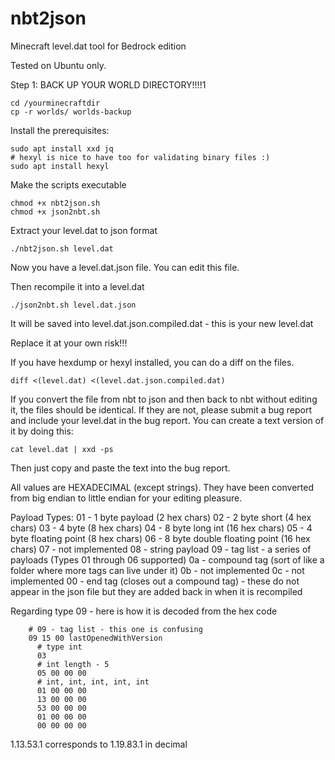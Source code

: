 # nbt2json
Minecraft level.dat tool for Bedrock edition

Tested on Ubuntu only.

Step 1: BACK UP YOUR WORLD DIRECTORY!!!!1
```
cd /yourminecraftdir
cp -r worlds/ worlds-backup
```

Install the prerequisites:
```
sudo apt install xxd jq
# hexyl is nice to have too for validating binary files :)
sudo apt install hexyl
```

Make the scripts executable

```
chmod +x nbt2json.sh
chmod +x json2nbt.sh
```

Extract your level.dat to json format
```
./nbt2json.sh level.dat
```

Now you have a level.dat.json file. You can edit this file.

Then recompile it into a level.dat
```
./json2nbt.sh level.dat.json
```
It will be saved into level.dat.json.compiled.dat - this is your new level.dat

Replace it at your own risk!!!

If you have hexdump or hexyl installed, you can do a diff on the files.
```
diff <(level.dat) <(level.dat.json.compiled.dat)
```

If you convert the file from nbt to json and then back to nbt without editing it, the files should be identical.
If they are not, please submit a bug report and include your level.dat in the bug report.
You can create a text version of it by doing this:
```
cat level.dat | xxd -ps
```
Then just copy and paste the text into the bug report.

All values are HEXADECIMAL (except strings).
They have been converted from big endian to little endian for your editing pleasure.

Payload Types:
01 - 1 byte payload (2 hex chars)
02 - 2 byte short (4 hex chars)
03 - 4 byte (8 hex chars)
04 - 8 byte long int (16 hex chars)
05 - 4 byte floating point (8 hex chars)
06 - 8 byte double floating point (16 hex chars)
07 - not implemented
08 - string payload
09 - tag list - a series of payloads (Types 01 through 06 supported)
0a - compound tag (sort of like a folder where more tags can live under it)
0b - not implemented
0c - not implemented
00 - end tag (closes out a compound tag) - these do not appear in the json file but they are added back in when it is recompiled

Regarding type 09 - here is how it is decoded from the hex code
```
	# 09 - tag list - this one is confusing
	09 15 00 lastOpenedWithVersion
	  # type int
	  03
	  # int length - 5
	  05 00 00 00
	  # int, int, int, int, int
	  01 00 00 00
	  13 00 00 00
	  53 00 00 00
	  01 00 00 00
	  00 00 00 00
```
1.13.53.1 corresponds to 1.19.83.1 in decimal
